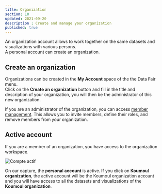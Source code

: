 ```yaml
---
title: Organization
section: 10
updated: 2021-09-20
description : Create and manage your organization
published: true
---
```


An organization account allows to work together on the same datasets and visualizations with various persons.  
A personal account can create an organization.

## Create an organization

Organizations can be created in the **My Account** space of the the Data Fair menu.  
Click on the **Create an organization** button and fill in the title and description of your organization, you will then be the administrator of this new organization.

If you are an administrator of the organization, you can access [member management](./user-guide-backoffice/members). This allows you to invite members, define their roles, and remove members from your organization.

## Active account

If you are a member of an organization, you have access to the organization workspace.

![Compte actif](./images/user-guide-backoffice/organisation-menu.jpg)

On our capture, the **personal account** is active.
If you click on **Koumoul organization**, the active account will be the Koumoul organization account and you will have access to all the datasets and visualizations of the **Koumoul organization**.
